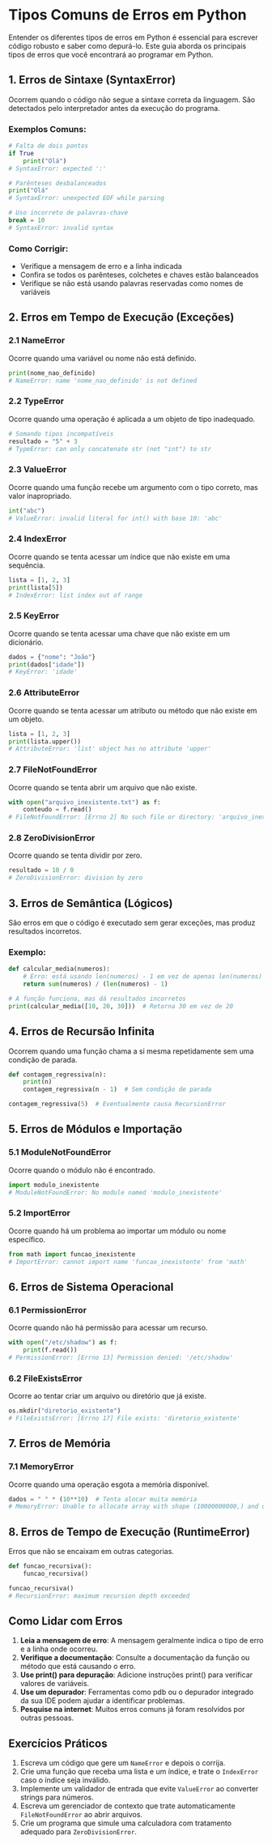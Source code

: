 # Tipos Comuns de Erros em Python

Entender os diferentes tipos de erros em Python é essencial para escrever código robusto e saber como depurá-lo. Este guia aborda os principais tipos de erros que você encontrará ao programar em Python.

## 1. Erros de Sintaxe (SyntaxError)

Ocorrem quando o código não segue a sintaxe correta da linguagem. São detectados pelo interpretador antes da execução do programa.

### Exemplos Comuns:

```python
# Falta de dois pontos
if True
    print("Olá")
# SyntaxError: expected ':'

# Parênteses desbalanceados
print("Olá"
# SyntaxError: unexpected EOF while parsing

# Uso incorreto de palavras-chave
break = 10
# SyntaxError: invalid syntax
```

### Como Corrigir:
- Verifique a mensagem de erro e a linha indicada
- Confira se todos os parênteses, colchetes e chaves estão balanceados
- Verifique se não está usando palavras reservadas como nomes de variáveis

## 2. Erros em Tempo de Execução (Exceções)

### 2.1 NameError
Ocorre quando uma variável ou nome não está definido.

```python
print(nome_nao_definido)
# NameError: name 'nome_nao_definido' is not defined
```

### 2.2 TypeError
Ocorre quando uma operação é aplicada a um objeto de tipo inadequado.

```python
# Somando tipos incompatíveis
resultado = "5" + 3
# TypeError: can only concatenate str (not "int") to str
```

### 2.3 ValueError
Ocorre quando uma função recebe um argumento com o tipo correto, mas valor inapropriado.

```python
int("abc")
# ValueError: invalid literal for int() with base 10: 'abc'
```

### 2.4 IndexError
Ocorre quando se tenta acessar um índice que não existe em uma sequência.

```python
lista = [1, 2, 3]
print(lista[5])
# IndexError: list index out of range
```

### 2.5 KeyError
Ocorre quando se tenta acessar uma chave que não existe em um dicionário.

```python
dados = {"nome": "João"}
print(dados["idade"])
# KeyError: 'idade'
```

### 2.6 AttributeError
Ocorre quando se tenta acessar um atributo ou método que não existe em um objeto.

```python
lista = [1, 2, 3]
print(lista.upper())
# AttributeError: 'list' object has no attribute 'upper'
```

### 2.7 FileNotFoundError
Ocorre quando se tenta abrir um arquivo que não existe.

```python
with open("arquivo_inexistente.txt") as f:
    conteudo = f.read()
# FileNotFoundError: [Errno 2] No such file or directory: 'arquivo_inexistente.txt'
```

### 2.8 ZeroDivisionError
Ocorre quando se tenta dividir por zero.

```python
resultado = 10 / 0
# ZeroDivisionError: division by zero
```

## 3. Erros de Semântica (Lógicos)

São erros em que o código é executado sem gerar exceções, mas produz resultados incorretos.

### Exemplo:
```python
def calcular_media(numeros):
    # Erro: está usando len(numeros) - 1 em vez de apenas len(numeros)
    return sum(numeros) / (len(numeros) - 1)

# A função funciona, mas dá resultados incorretos
print(calcular_media([10, 20, 30]))  # Retorna 30 em vez de 20
```

## 4. Erros de Recursão Infinita

Ocorrem quando uma função chama a si mesma repetidamente sem uma condição de parada.

```python
def contagem_regressiva(n):
    print(n)
    contagem_regressiva(n - 1)  # Sem condição de parada

contagem_regressiva(5)  # Eventualmente causa RecursionError
```

## 5. Erros de Módulos e Importação

### 5.1 ModuleNotFoundError
Ocorre quando o módulo não é encontrado.

```python
import modulo_inexistente
# ModuleNotFoundError: No module named 'modulo_inexistente'
```

### 5.2 ImportError
Ocorre quando há um problema ao importar um módulo ou nome específico.

```python
from math import funcao_inexistente
# ImportError: cannot import name 'funcao_inexistente' from 'math'
```

## 6. Erros de Sistema Operacional

### 6.1 PermissionError
Ocorre quando não há permissão para acessar um recurso.

```python
with open("/etc/shadow") as f:
    print(f.read())
# PermissionError: [Errno 13] Permission denied: '/etc/shadow'
```

### 6.2 FileExistsError
Ocorre ao tentar criar um arquivo ou diretório que já existe.

```python
os.mkdir("diretorio_existente")
# FileExistsError: [Errno 17] File exists: 'diretorio_existente'
```

## 7. Erros de Memória

### 7.1 MemoryError
Ocorre quando uma operação esgota a memória disponível.

```python
dados = " " * (10**10)  # Tenta alocar muita memória
# MemoryError: Unable to allocate array with shape (10000000000,) and data type int64
```

## 8. Erros de Tempo de Execução (RuntimeError)

Erros que não se encaixam em outras categorias.

```python
def funcao_recursiva():
    funcao_recursiva()

funcao_recursiva()
# RecursionError: maximum recursion depth exceeded
```

## Como Lidar com Erros

1. **Leia a mensagem de erro**: A mensagem geralmente indica o tipo de erro e a linha onde ocorreu.
2. **Verifique a documentação**: Consulte a documentação da função ou método que está causando o erro.
3. **Use print() para depuração**: Adicione instruções print() para verificar valores de variáveis.
4. **Use um depurador**: Ferramentas como pdb ou o depurador integrado da sua IDE podem ajudar a identificar problemas.
5. **Pesquise na internet**: Muitos erros comuns já foram resolvidos por outras pessoas.

## Exercícios Práticos

1. Escreva um código que gere um `NameError` e depois o corrija.
2. Crie uma função que receba uma lista e um índice, e trate o `IndexError` caso o índice seja inválido.
3. Implemente um validador de entrada que evite `ValueError` ao converter strings para números.
4. Escreva um gerenciador de contexto que trate automaticamente `FileNotFoundError` ao abrir arquivos.
5. Crie um programa que simule uma calculadora com tratamento adequado para `ZeroDivisionError`.
